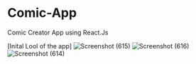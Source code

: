 # Comic-App
Comic Creator App using React.Js

[Inital Lool of the app]
![Screenshot (615)](https://github.com/Akanksha-Maurya/Comic-App/assets/97236755/8f5ea27a-fb01-4f1f-8e9e-0cb9eeebfd25)
![Screenshot (616)](https://github.com/Akanksha-Maurya/Comic-App/assets/97236755/708a8a2a-fe36-4200-a049-4ee6c499f33a)
![Screenshot (614)](https://github.com/Akanksha-Maurya/Comic-App/assets/97236755/d72877b0-404e-4a15-862f-db0effa2f7b8)

